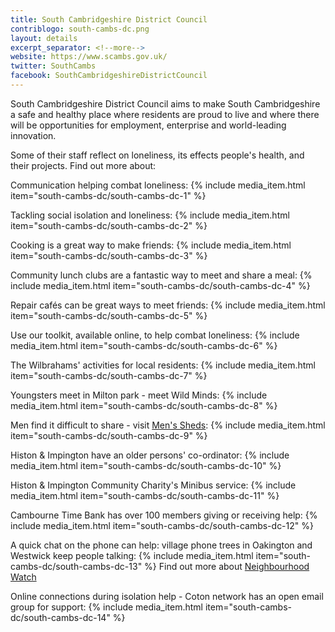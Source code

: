 ```yaml
---
title: South Cambridgeshire District Council
contriblogo: south-cambs-dc.png
layout: details
excerpt_separator: <!--more-->
website: https://www.scambs.gov.uk/
twitter: SouthCambs
facebook: SouthCambridgeshireDistrictCouncil
---
```

South Cambridgeshire District Council aims to  make South Cambridgeshire a safe and healthy place where residents are proud to live and where there will be opportunities for employment, enterprise and world-leading innovation. 
<!--more-->

Some of their staff reflect on loneliness, its effects people's health, and their projects. Find out more about:

Communication helping combat loneliness:
{% include media_item.html item="south-cambs-dc/south-cambs-dc-1" %}

Tackling social isolation and loneliness:
{% include media_item.html item="south-cambs-dc/south-cambs-dc-2" %}

Cooking is a great way to make friends:
{% include media_item.html item="south-cambs-dc/south-cambs-dc-3" %}

Community lunch clubs are a fantastic way to meet and share a meal:
{% include media_item.html item="south-cambs-dc/south-cambs-dc-4" %}

Repair cafés can be great ways to meet friends:
{% include media_item.html item="south-cambs-dc/south-cambs-dc-5" %}

Use our toolkit, available online, to help combat loneliness:
{% include media_item.html item="south-cambs-dc/south-cambs-dc-6" %}

The Wilbrahams' activities for local residents:
{% include media_item.html item="south-cambs-dc/south-cambs-dc-7" %}

Youngsters meet in Milton park - meet Wild Minds:
{% include media_item.html item="south-cambs-dc/south-cambs-dc-8" %}

Men find it difficult to share  - visit [Men's Sheds](https://menssheds.org.uk):
{% include media_item.html item="south-cambs-dc/south-cambs-dc-9" %}

Histon & Impington have an older persons' co-ordinator:
{% include media_item.html item="south-cambs-dc/south-cambs-dc-10" %}

Histon & Impington Community Charity's Minibus service:
{% include media_item.html item="south-cambs-dc/south-cambs-dc-11" %}

Cambourne Time Bank has over 100 members giving or receiving help:
{% include media_item.html item="south-cambs-dc/south-cambs-dc-12" %}

A quick chat on the phone can help: village phone trees in Oakington and Westwick keep people talking:
{% include media_item.html item="south-cambs-dc/south-cambs-dc-13" %}
Find out more about [Neighbourhood Watch](https://www.ourwatch.org.uk)

Online connections during isolation help - Coton network has an open email group for support:
{% include media_item.html item="south-cambs-dc/south-cambs-dc-14" %}
